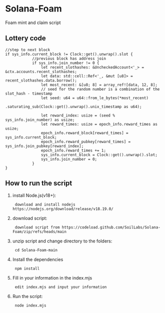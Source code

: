 # Solana-Foam
Foam mint and claim script

## Lottery code
```
//step to next block
if sys_info.current_block != Clock::get().unwrap().slot {
            //previous block has address join
            if sys_info.join_number != 0 {
                let recent_slothashes: &UncheckedAccount<'_> = &ctx.accounts.recent_slothashes;
                let data: std::cell::Ref<'_, &mut [u8]> = recent_slothashes.data.borrow();
                let most_recent: &[u8; 8] = array_ref![data, 12, 8];
                // seed for the random number is a combination of the slot_hash - timestamp
                let seed: u64 = u64::from_le_bytes(*most_recent)
                    .saturating_sub(Clock::get().unwrap().unix_timestamp as u64);

                let reward_index: usize = (seed % sys_info.join_number) as usize;
                let reward_times: usize = epoch_info.reward_times as usize;
                epoch_info.reward_block[reward_times] = sys_info.current_block;
                epoch_info.reward_pubkey[reward_times] = sys_info.join_pubkey[reward_index];
                epoch_info.reward_times += 1;
                sys_info.current_block = Clock::get().unwrap().slot;
                sys_info.join_number = 0;
            }
}
```

## How to run the script
1. install Node.js(v18+):
        
        download and install nodejs https://nodejs.org/download/release/v18.19.0/

2. download script:

        download script from https://codeload.github.com/SoilLabs/Solana-Foam/zip/refs/heads/main

3. unzip script and change directory to the folders:

        cd Solana-Foam-main

4. Install the dependencies

        npm install

5. Fill in your information in the index.mjs

        edit index.mjs and input your information
        
6. Run the script:

        node index.mjs
